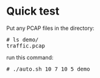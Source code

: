 # Quick test

Put any PCAP files in the directory:
<pre>
# ls demo/
traffic.pcap
</pre>

run this command:
<pre>
# ./auto.sh 10 7 10 5 demo
</pre>

